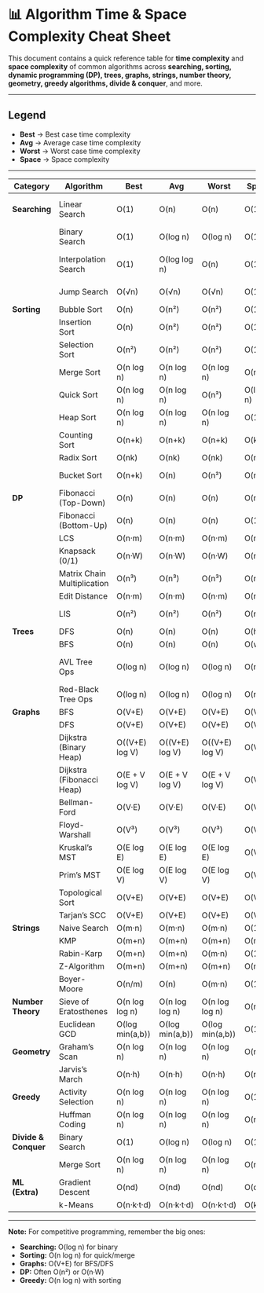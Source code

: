 # 📊 Algorithm Time & Space Complexity Cheat Sheet

This document contains a quick reference table for **time complexity** and **space complexity** of common algorithms across **searching, sorting, dynamic programming (DP), trees, graphs, strings, number theory, geometry, greedy algorithms, divide & conquer**, and more.

---

##  Legend
- **Best** → Best case time complexity
- **Avg** → Average case time complexity
- **Worst** → Worst case time complexity
- **Space** → Space complexity

---

| Category | Algorithm | Best | Avg | Worst | Space | Notes |
|----------|-----------|------|-----|-------|-------|-------|
| **Searching** | Linear Search | O(1) | O(n) | O(n) | O(1) | Works on unsorted data |
|  | Binary Search | O(1) | O(log n) | O(log n) | O(1) | Requires sorted data |
|  | Interpolation Search | O(1) | O(log log n) | O(n) | O(1) | Uniformly distributed data |
|  | Jump Search | O(√n) | O(√n) | O(√n) | O(1) | Sorted arrays |
| **Sorting** | Bubble Sort | O(n) | O(n²) | O(n²) | O(1) | Stable |
|  | Insertion Sort | O(n) | O(n²) | O(n²) | O(1) | Stable |
|  | Selection Sort | O(n²) | O(n²) | O(n²) | O(1) | Not stable |
|  | Merge Sort | O(n log n) | O(n log n) | O(n log n) | O(n) | Stable |
|  | Quick Sort | O(n log n) | O(n log n) | O(n²) | O(log n) | Not stable |
|  | Heap Sort | O(n log n) | O(n log n) | O(n log n) | O(1) | Not stable |
|  | Counting Sort | O(n+k) | O(n+k) | O(n+k) | O(k) | k = range |
|  | Radix Sort | O(nk) | O(nk) | O(nk) | O(n+k) | k = digits |
|  | Bucket Sort | O(n+k) | O(n) | O(n²) | O(n) | Uniform distribution |
| **DP** | Fibonacci (Top-Down) | O(n) | O(n) | O(n) | O(n) | Memoization |
|  | Fibonacci (Bottom-Up) | O(n) | O(n) | O(n) | O(1) | Tabulation |
|  | LCS | O(n·m) | O(n·m) | O(n·m) | O(n·m) | |
|  | Knapsack (0/1) | O(n·W) | O(n·W) | O(n·W) | O(n·W) | W = capacity |
|  | Matrix Chain Multiplication | O(n³) | O(n³) | O(n³) | O(n²) | |
|  | Edit Distance | O(n·m) | O(n·m) | O(n·m) | O(n·m) | |
|  | LIS | O(n²) | O(n²) | O(n²) | O(n) | Can be O(n log n) |
| **Trees** | DFS | O(n) | O(n) | O(n) | O(h) | h = height |
|  | BFS | O(n) | O(n) | O(n) | O(w) | w = width |
|  | AVL Tree Ops | O(log n) | O(log n) | O(log n) | O(n) | Self-balancing BST |
|  | Red-Black Tree Ops | O(log n) | O(log n) | O(log n) | O(n) | Balanced BST |
| **Graphs** | BFS | O(V+E) | O(V+E) | O(V+E) | O(V) | |
|  | DFS | O(V+E) | O(V+E) | O(V+E) | O(V) | |
|  | Dijkstra (Binary Heap) | O((V+E) log V) | O((V+E) log V) | O((V+E) log V) | O(V+E) | |
|  | Dijkstra (Fibonacci Heap) | O(E + V log V) | O(E + V log V) | O(E + V log V) | O(V+E) | |
|  | Bellman-Ford | O(V·E) | O(V·E) | O(V·E) | O(V) | Neg. weights |
|  | Floyd-Warshall | O(V³) | O(V³) | O(V³) | O(V²) | All pairs |
|  | Kruskal’s MST | O(E log E) | O(E log E) | O(E log E) | O(V+E) | Union-Find |
|  | Prim’s MST | O(E log V) | O(E log V) | O(E log V) | O(V+E) | |
|  | Topological Sort | O(V+E) | O(V+E) | O(V+E) | O(V) | DAG |
|  | Tarjan’s SCC | O(V+E) | O(V+E) | O(V+E) | O(V) | |
| **Strings** | Naive Search | O(m·n) | O(m·n) | O(m·n) | O(1) | |
|  | KMP | O(m+n) | O(m+n) | O(m+n) | O(m) | |
|  | Rabin-Karp | O(m+n) | O(m+n) | O(m·n) | O(1) | |
|  | Z-Algorithm | O(m+n) | O(m+n) | O(m+n) | O(m+n) | |
|  | Boyer-Moore | O(n/m) | O(n) | O(m·n) | O(1) | |
| **Number Theory** | Sieve of Eratosthenes | O(n log log n) | O(n log log n) | O(n log log n) | O(n) | |
|  | Euclidean GCD | O(log min(a,b)) | O(log min(a,b)) | O(log min(a,b)) | O(1) | |
| **Geometry** | Graham’s Scan | O(n log n) | O(n log n) | O(n log n) | O(n) | Convex Hull |
|  | Jarvis’s March | O(n·h) | O(n·h) | O(n·h) | O(n) | h = hull pts |
| **Greedy** | Activity Selection | O(n log n) | O(n log n) | O(n log n) | O(1) | |
|  | Huffman Coding | O(n log n) | O(n log n) | O(n log n) | O(n) | |
| **Divide & Conquer** | Binary Search | O(1) | O(log n) | O(log n) | O(1) | |
|  | Merge Sort | O(n log n) | O(n log n) | O(n log n) | O(n) | |
| **ML (Extra)** | Gradient Descent | O(nd) | O(nd) | O(nd) | O(d) | n = samples, d = features |
|  | k-Means | O(n·k·t·d) | O(n·k·t·d) | O(n·k·t·d) | O(k+d) | t = iterations |

---

**Note:** For competitive programming, remember the big ones:  
- **Searching:** O(log n) for binary  
- **Sorting:** O(n log n) for quick/merge  
- **Graphs:** O(V+E) for BFS/DFS  
- **DP:** Often O(n²) or O(n·W)  
- **Greedy:** O(n log n) with sorting  
